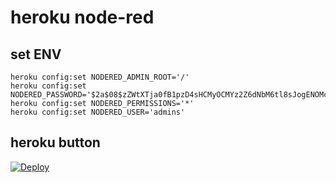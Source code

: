 # heroku node-red

## set ENV

```
heroku config:set NODERED_ADMIN_ROOT='/'
heroku config:set NODERED_PASSWORD='$2a$08$zZWtXTja0fB1pzD4sHCMyOCMYz2Z6dNbM6tl8sJogENOMcxWV9DN.'
heroku config:set NODERED_PERMISSIONS='*'
heroku config:set NODERED_USER='admins'
```

## heroku button

[![Deploy](https://www.herokucdn.com/deploy/button.svg)](https://heroku.com/deploy)
